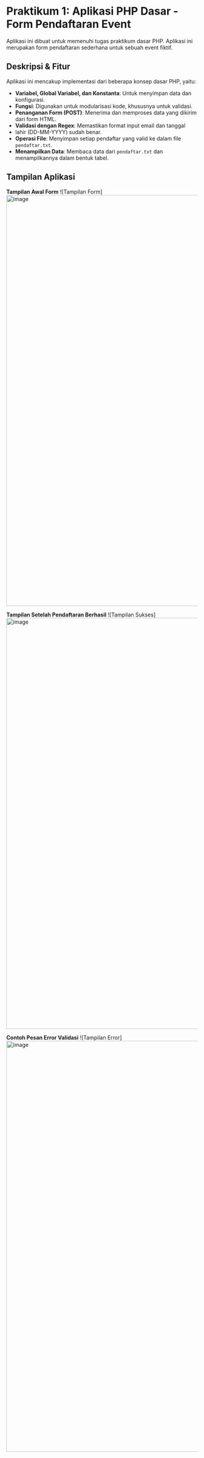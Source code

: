 # Praktikum 1: Aplikasi PHP Dasar - Form Pendaftaran Event

Aplikasi ini dibuat untuk memenuhi tugas praktikum dasar PHP. Aplikasi ini merupakan form pendaftaran sederhana untuk sebuah event fiktif.

## Deskripsi & Fitur
Aplikasi ini mencakup implementasi dari beberapa konsep dasar PHP, yaitu:
- **Variabel, Global Variabel, dan Konstanta**: Untuk menyimpan data dan konfigurasi.
- **Fungsi**: Digunakan untuk modularisasi kode, khususnya untuk validasi.
- **Penanganan Form (POST)**: Menerima dan memproses data yang dikirim dari form HTML.
- **Validasi dengan Regex**: Memastikan format input email dan tanggal
- lahir (DD-MM-YYYY) sudah benar.
- **Operasi File**: Menyimpan setiap pendaftar yang valid ke dalam file `pendaftar.txt`.
- **Menampilkan Data**: Membaca data dari `pendaftar.txt` dan menampilkannya dalam bentuk tabel.

## Tampilan Aplikasi

**Tampilan Awal Form**
![Tampilan Form]<img width="1920" height="1080" alt="image" src="https://github.com/user-attachments/assets/fbf80390-0648-4fb0-8d54-48614b089179" />

**Tampilan Setelah Pendaftaran Berhasil**
![Tampilan Sukses]<img width="1920" height="1080" alt="image" src="https://github.com/user-attachments/assets/5d68391c-36ee-4f72-a8b5-60372bd8372b" />


**Contoh Pesan Error Validasi**
![Tampilan Error]<img width="1920" height="1080" alt="image" src="https://github.com/user-attachments/assets/7af8f1fa-3b88-4631-be19-8963582d2db5" />
